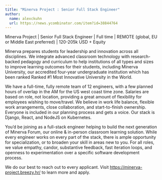 ```yaml
---
title: "Minerva Project : Senior Full Stack Engineer"
author:
  name: alexckuhn
  url: https://news.ycombinator.com/item?id=38844764
---
```

Minerva Project | Senior Full Stack Engineer | Full time | REMOTE (global, EU or Middle East preferred) | 120-205k USD + Equity

Minerva prepares students for leadership and innovation across all disciplines. We integrate advanced classroom technology with research-backed pedagogy and curriculum to help institutions of all types and sizes to improve learning outcomes for their students, including Minerva University, our accredited four-year undergraduate institution which has been ranked Ranked #1 Most Innovative University in the World.

We have a full-time, fully remote team of 12 engineers, with a few planned hours of overlap in the AM for the US west coast time zone. Salaries are based on role, not location, providing a great amount of flexibility for employees wishing to move&#x2F;travel. We believe in work life balance, flexible work arrangements, close collaboration, and start-to-finish ownership. Everyone is included in our planning process and gets a voice. Our stack is Django, React, and NodeJS on Kubernetes.

You’d be joining as a full-stack engineer helping to build the next generation of Minerva Forum, our online &amp; in-person classroom learning solution. While every engineer works on every part of the stack, there is ample opportunity for specialization, or to broaden your skill in areas new to you. For all roles, we value empathy, candor, substantive feedback, fast iteration loops, and openness to experimentation over a specific software development process.

We do our best to reach out to every applicant. Visit <a href="https:&#x2F;&#x2F;minerva-project.breezy.hr&#x2F;" rel="nofollow">https:&#x2F;&#x2F;minerva-project.breezy.hr&#x2F;</a> to learn more and apply.
